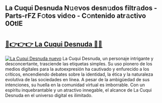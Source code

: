 ## La Cuqui Desnuda N𝚞𝚎vos desn𝚞dos filtr𝚊dos - Parts-rFZ F𝚘tos vid𝚎o - C𝚘ntenido atr𝚊ctivo 0OtlE

# <h2><a href="http://mb2gu5z.tromn.icu/?c=La+Cuqui+Desnuda">🔗👉👉👉 La Cuqui Desnuda 🔗🔗</a></h2>

[![La Cuqui Desnuda nuevo](https://i.imgur.com/pEAQMta.gif)](http://mb2gu5z.tromn.icu/?c=La+Cuqui+Desnuda)
La Cuqui Desnuda, un personaje intrigante y desconcertante, trasciende las etiquetas simples. Su uso pionero de los medios digitales para la autoexpresión ha cautivado y enfurecido a los críticos, encendiendo debates sobre la identidad, la ética y la naturaleza evolutiva de las sociedades en línea. A pesar de la ambigüedad de sus intenciones, su huella en la comunidad virtual es imborrable. Con un espíritu inquebrantable y un atractivo innegable, el alcance de La Cuqui Desnuda en el universo digital es ilimitado.
